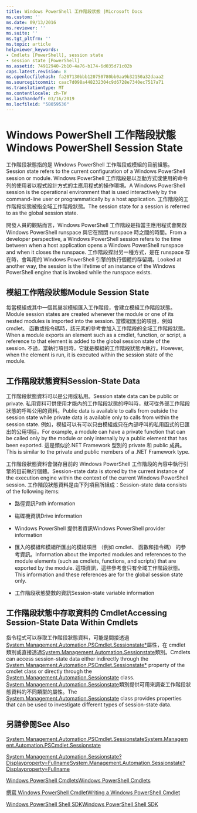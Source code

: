 ```yaml
---
title: Windows PowerShell 工作階段狀態 |Microsoft Docs
ms.custom: ''
ms.date: 09/13/2016
ms.reviewer: ''
ms.suite: ''
ms.tgt_pltfrm: ''
ms.topic: article
helpviewer_keywords:
- Cmdlets [PowerShell], session state
- session state [PowerShell]
ms.assetid: 74912940-2b10-4a76-b174-6d035d71c02b
caps.latest.revision: 8
ms.openlocfilehash: fa207130bbb120750780bb0aa9b32150a32daaa2
ms.sourcegitcommit: caac7d098a448232304c9d6728e7340ec7517a71
ms.translationtype: MT
ms.contentlocale: zh-TW
ms.lasthandoff: 03/16/2019
ms.locfileid: "58059536"
---
```

# <a name="windows-powershell-session-state"></a><span data-ttu-id="d7c9d-102">Windows PowerShell 工作階段狀態</span><span class="sxs-lookup"><span data-stu-id="d7c9d-102">Windows PowerShell Session State</span></span>

<span data-ttu-id="d7c9d-103">工作階段狀態指的是 Windows PowerShell 工作階段或模組的目前組態。</span><span class="sxs-lookup"><span data-stu-id="d7c9d-103">Session state refers to the current configuration of a Windows PowerShell session or module.</span></span> <span data-ttu-id="d7c9d-104">Windows PowerShell 工作階段是以互動方式或使用的命令列的使用者以程式設計方式的主應用程式的操作環境。</span><span class="sxs-lookup"><span data-stu-id="d7c9d-104">A Windows PowerShell session is the operational environment that is used interactively by the command-line user or programmatically by a host application.</span></span> <span data-ttu-id="d7c9d-105">工作階段的工作階段狀態被指全域工作階段狀態。</span><span class="sxs-lookup"><span data-stu-id="d7c9d-105">The session state for a session is referred to as the global session state.</span></span>

<span data-ttu-id="d7c9d-106">開發人員的觀點而言，Windows PowerShell 工作階段是指當主應用程式會開啟 Windows PowerShell runspace 與它在關閉 runspace 時之間的時間。</span><span class="sxs-lookup"><span data-stu-id="d7c9d-106">From a developer perspective, a Windows PowerShell session refers to the time between when a host application opens a Windows PowerShell runspace and when it closes the runspace.</span></span> <span data-ttu-id="d7c9d-107">工作階段探討另一種方式，是在 runspace 存在時，會叫用的 Windows PowerShell 引擎的執行個體的存留期。</span><span class="sxs-lookup"><span data-stu-id="d7c9d-107">Looked at another way, the session is the lifetime of an instance of the Windows PowerShell engine that is invoked while the runspace exists.</span></span>

## <a name="module-session-state"></a><span data-ttu-id="d7c9d-108">模組工作階段狀態</span><span class="sxs-lookup"><span data-stu-id="d7c9d-108">Module Session State</span></span>

<span data-ttu-id="d7c9d-109">每當模組或其中一個其巢狀模組匯入工作階段，會建立模組工作階段狀態。</span><span class="sxs-lookup"><span data-stu-id="d7c9d-109">Module session states are created whenever the module or one of its nested modules is imported into the session.</span></span> <span data-ttu-id="d7c9d-110">當模組匯出的項目，例如 cmdlet、 函數或指令碼時，該元素的參考會加入工作階段的全域工作階段狀態。</span><span class="sxs-lookup"><span data-stu-id="d7c9d-110">When a module exports an element such as a cmdlet, function, or script, a reference to that element is added to the global session state of the session.</span></span> <span data-ttu-id="d7c9d-111">不過，當執行項目時，它就是模組的工作階段狀態內執行。</span><span class="sxs-lookup"><span data-stu-id="d7c9d-111">However, when the element is run, it is executed within the session state of the module.</span></span>

## <a name="session-state-data"></a><span data-ttu-id="d7c9d-112">工作階段狀態資料</span><span class="sxs-lookup"><span data-stu-id="d7c9d-112">Session-State Data</span></span>

<span data-ttu-id="d7c9d-113">工作階段狀態資料可以是公用或私用。</span><span class="sxs-lookup"><span data-stu-id="d7c9d-113">Session state data can be public or private.</span></span> <span data-ttu-id="d7c9d-114">私用資料可供使用才能內的工作階段狀態的呼叫時，就可從外部工作階段狀態的呼叫公用的資料。</span><span class="sxs-lookup"><span data-stu-id="d7c9d-114">Public data is available to calls from outside the session state while private data is available only to calls from within the session state.</span></span> <span data-ttu-id="d7c9d-115">例如，模組可以有可以只由模組或只在內部呼叫的私用函式的已匯出的公用項目。</span><span class="sxs-lookup"><span data-stu-id="d7c9d-115">For example, a module can have a private function that can be called only by the module or only internally by a public element that has been exported.</span></span> <span data-ttu-id="d7c9d-116">這是類似於.NET Framework 型別的 private 和 public 成員。</span><span class="sxs-lookup"><span data-stu-id="d7c9d-116">This is similar to the private and public members of a .NET Framework type.</span></span>

<span data-ttu-id="d7c9d-117">工作階段狀態資料會儲存目前的 Windows PowerShell 工作階段的內容中執行引擎的目前執行個體。</span><span class="sxs-lookup"><span data-stu-id="d7c9d-117">Session-state data is stored by the current instance of the execution engine within the context of the current Windows PowerShell session.</span></span> <span data-ttu-id="d7c9d-118">工作階段狀態資料是由下列項目所組成：</span><span class="sxs-lookup"><span data-stu-id="d7c9d-118">Session-state data consists of the following items:</span></span>

- <span data-ttu-id="d7c9d-119">路徑資訊</span><span class="sxs-lookup"><span data-stu-id="d7c9d-119">Path information</span></span>

- <span data-ttu-id="d7c9d-120">磁碟機資訊</span><span class="sxs-lookup"><span data-stu-id="d7c9d-120">Drive information</span></span>

- <span data-ttu-id="d7c9d-121">Windows PowerShell 提供者資訊</span><span class="sxs-lookup"><span data-stu-id="d7c9d-121">Windows PowerShell provider information</span></span>

- <span data-ttu-id="d7c9d-122">匯入的模組和模組所匯出的模組項目 （例如 cmdlet、 函數和指令碼） 的參考資訊。</span><span class="sxs-lookup"><span data-stu-id="d7c9d-122">Information about the imported modules and references to the module elements (such as cmdlets, functions, and scripts) that are exported by the module.</span></span> <span data-ttu-id="d7c9d-123">這項資訊，這些參考會只有全域工作階段狀態。</span><span class="sxs-lookup"><span data-stu-id="d7c9d-123">This information and these references are for the global session state only.</span></span>

- <span data-ttu-id="d7c9d-124">工作階段狀態變數的資訊</span><span class="sxs-lookup"><span data-stu-id="d7c9d-124">Session-state variable information</span></span>

## <a name="accessing-session-state-data-within-cmdlets"></a><span data-ttu-id="d7c9d-125">工作階段狀態中存取資料的 Cmdlet</span><span class="sxs-lookup"><span data-stu-id="d7c9d-125">Accessing Session-State Data Within Cmdlets</span></span>

<span data-ttu-id="d7c9d-126">指令程式可以存取工作階段狀態資料，可能是間接透過[System.Management.Automation.PSCmdlet.Sessionstate\*](/dotnet/api/System.Management.Automation.PSCmdlet.SessionState)屬性，在 cmdlet 類別或直接透過[System.Management.Automation.Sessionstate](/dotnet/api/System.Management.Automation.SessionState)類別。</span><span class="sxs-lookup"><span data-stu-id="d7c9d-126">Cmdlets can access session-state data either indirectly through the [System.Management.Automation.PSCmdlet.Sessionstate\*](/dotnet/api/System.Management.Automation.PSCmdlet.SessionState) property of the cmdlet class or directly through the [System.Management.Automation.Sessionstate](/dotnet/api/System.Management.Automation.SessionState) class.</span></span> <span data-ttu-id="d7c9d-127">[System.Management.Automation.Sessionstate](/dotnet/api/System.Management.Automation.SessionState)類別提供可用來調查工作階段狀態資料的不同類型的屬性。</span><span class="sxs-lookup"><span data-stu-id="d7c9d-127">The [System.Management.Automation.Sessionstate](/dotnet/api/System.Management.Automation.SessionState) class provides properties that can be used to investigate different types of session-state data.</span></span>

## <a name="see-also"></a><span data-ttu-id="d7c9d-128">另請參閱</span><span class="sxs-lookup"><span data-stu-id="d7c9d-128">See Also</span></span>

[<span data-ttu-id="d7c9d-129">System.Management.Automation.PSCmdlet.Sessionstate</span><span class="sxs-lookup"><span data-stu-id="d7c9d-129">System.Management.Automation.PSCmdlet.Sessionstate</span></span>](/dotnet/api/System.Management.Automation.PSCmdlet.SessionState)

[<span data-ttu-id="d7c9d-130">System.Management.Automation.Sessionstate?Displayproperty=Fullname</span><span class="sxs-lookup"><span data-stu-id="d7c9d-130">System.Management.Automation.Sessionstate?Displayproperty=Fullname</span></span>](/dotnet/api/System.Management.Automation.SessionState)

[<span data-ttu-id="d7c9d-131">Windows PowerShell Cmdlets</span><span class="sxs-lookup"><span data-stu-id="d7c9d-131">Windows PowerShell Cmdlets</span></span>](./cmdlet-overview.md)

[<span data-ttu-id="d7c9d-132">撰寫 Windows PowerShell Cmdlet</span><span class="sxs-lookup"><span data-stu-id="d7c9d-132">Writing a Windows PowerShell Cmdlet</span></span>](./writing-a-windows-powershell-cmdlet.md)

[<span data-ttu-id="d7c9d-133">Windows PowerShell Shell SDK</span><span class="sxs-lookup"><span data-stu-id="d7c9d-133">Windows PowerShell Shell SDK</span></span>](../windows-powershell-reference.md)
